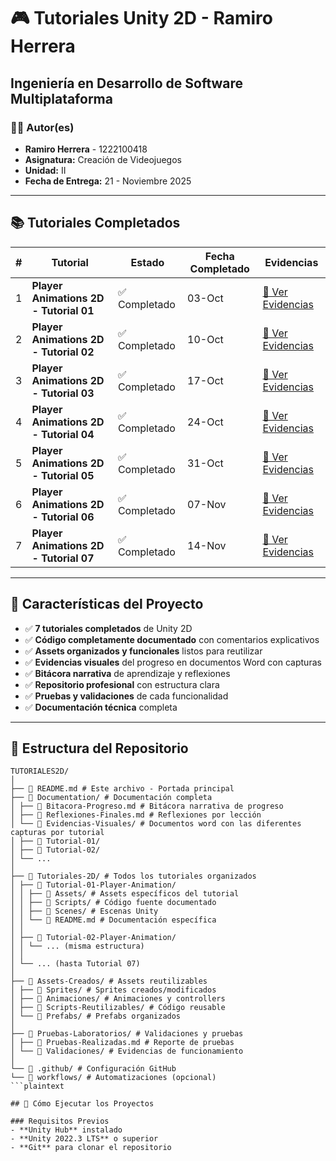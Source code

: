 # 🎮 Tutoriales Unity 2D - Ramiro Herrera
## Ingeniería en Desarrollo de Software Multiplataforma

### 👨‍💻 Autor(es)
- **Ramiro Herrera** - 1222100418
- **Asignatura:** Creación de Videojuegos
- **Unidad:** II
- **Fecha de Entrega:** 21 - Noviembre 2025

---

## 📚 Tutoriales Completados

| # | Tutorial | Estado | Fecha Completado | Evidencias |
|---|----------|---------|------------------|------------|
| 1 | **Player Animations 2D - Tutorial 01** | ✅ Completado | 03-Oct | [📄 Ver Evidencias](Documentation/Evidencias-Visuales/Tutorial-01/Tutorial01-evidencias.docx) |
| 2 | **Player Animations 2D - Tutorial 02** | ✅ Completado | 10-Oct | [📄 Ver Evidencias](Documentation/Evidencias-Visuales/Tutorial-02/Tutorial02-evidencias.docx) |
| 3 | **Player Animations 2D - Tutorial 03** | ✅ Completado | 17-Oct | [📄 Ver Evidencias](Documentation/Evidencias-Visuales/Tutorial-03/Tutorial03-evidencias.docx) |
| 4 | **Player Animations 2D - Tutorial 04** | ✅ Completado | 24-Oct | [📄 Ver Evidencias](Documentation/Evidencias-Visuales/Tutorial-04/Tutorial04-evidencias.docx) |
| 5 | **Player Animations 2D - Tutorial 05** | ✅ Completado | 31-Oct | [📄 Ver Evidencias](Documentation/Evidencias-Visuales/Tutorial-05/Tutorial05-evidencias.docx) |
| 6 | **Player Animations 2D - Tutorial 06** | ✅ Completado | 07-Nov | [📄 Ver Evidencias](Documentation/Evidencias-Visuales/Tutorial-06/Tutorial06-evidencias.docx) |
| 7 | **Player Animations 2D - Tutorial 07** | ✅ Completado | 14-Nov | [📄 Ver Evidencias](Documentation/Evidencias-Visuales/Tutorial-07/Tutorial07-evidencias.docx) |

---

## 🚀 Características del Proyecto

- ✅ **7 tutoriales completados** de Unity 2D
- ✅ **Código completamente documentado** con comentarios explicativos
- ✅ **Assets organizados y funcionales** listos para reutilizar
- ✅ **Evidencias visuales** del progreso en documentos Word con capturas
- ✅ **Bitácora narrativa** de aprendizaje y reflexiones
- ✅ **Repositorio profesional** con estructura clara
- ✅ **Pruebas y validaciones** de cada funcionalidad
- ✅ **Documentación técnica** completa

---

## 📁 Estructura del Repositorio

```plaintext
TUTORIALES2D/
│
├── 📄 README.md # Este archivo - Portada principal
├── 📁 Documentation/ # Documentación completa
│ ├── 📄 Bitacora-Progreso.md # Bitácora narrativa de progreso
│ ├── 📄 Reflexiones-Finales.md # Reflexiones por lección
│ └── 📁 Evidencias-Visuales/ # Documentos word con las diferentes capturas por tutorial
│ ├── 📁 Tutorial-01/
│ ├── 📁 Tutorial-02/
│ └── ...
│
├── 📁 Tutoriales-2D/ # Todos los tutoriales organizados
│ ├── 📁 Tutorial-01-Player-Animation/
│ │ ├── 📁 Assets/ # Assets específicos del tutorial
│ │ ├── 📁 Scripts/ # Código fuente documentado
│ │ ├── 📁 Scenes/ # Escenas Unity
│ │ └── 📄 README.md # Documentación específica
│ │
│ ├── 📁 Tutorial-02-Player-Animation/
│ │ └── ... (misma estructura)
│ │
│ └── ... (hasta Tutorial 07)
│
├── 📁 Assets-Creados/ # Assets reutilizables
│ ├── 📁 Sprites/ # Sprites creados/modificados
│ ├── 📁 Animaciones/ # Animaciones y controllers
│ ├── 📁 Scripts-Reutilizables/ # Código reusable
│ └── 📁 Prefabs/ # Prefabs organizados
│
├── 📁 Pruebas-Laboratorios/ # Validaciones y pruebas
│ ├── 📄 Pruebas-Realizadas.md # Reporte de pruebas
│ └── 📁 Validaciones/ # Evidencias de funcionamiento
│
└── 📁 .github/ # Configuración GitHub
└── 📁 workflows/ # Automatizaciones (opcional)
```plaintext

## 🎯 Cómo Ejecutar los Proyectos

### Requisitos Previos
- **Unity Hub** instalado
- **Unity 2022.3 LTS** o superior
- **Git** para clonar el repositorio